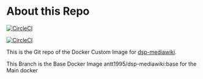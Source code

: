 # About this Repo

[![CircleCI](https://dl.circleci.com/insights-snapshot/gh/DSP-Wiki/mediawiki-docker/main/build-base/badge.svg?window=30d)](https://app.circleci.com/insights/github/DSP-Wiki/mediawiki-docker/workflows/build-base/overview?branch=base&reporting-window=last-30-days&insights-snapshot=true)


[![CircleCI](https://dl.circleci.com/status-badge/img/gh/DSP-Wiki/mediawiki-docker/tree/base.svg?style=svg)](https://dl.circleci.com/status-badge/redirect/gh/DSP-Wiki/mediawiki-docker/tree/base)

This is the Git repo of the Docker Custom Image for [dsp-mediawiki](https://hub.docker.com/r/antt1995/dsp-mediawiki). 

This Branch is the Base Docker Image antt1995/dsp-mediawiki:base for the Main docker